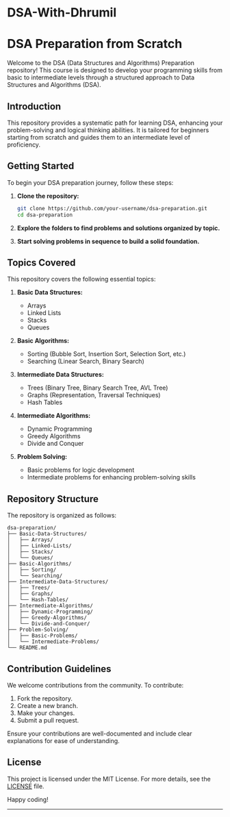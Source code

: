 # DSA-With-Dhrumil
# DSA Preparation from Scratch

Welcome to the DSA (Data Structures and Algorithms) Preparation repository! This course is designed to develop your programming skills from basic to intermediate levels through a structured approach to Data Structures and Algorithms (DSA).

## Introduction

This repository provides a systematic path for learning DSA, enhancing your problem-solving and logical thinking abilities. It is tailored for beginners starting from scratch and guides them to an intermediate level of proficiency.

## Getting Started

To begin your DSA preparation journey, follow these steps:

1. **Clone the repository:**
   ```bash
   git clone https://github.com/your-username/dsa-preparation.git
   cd dsa-preparation
   ```

2. **Explore the folders to find problems and solutions organized by topic.**

3. **Start solving problems in sequence to build a solid foundation.**

## Topics Covered

This repository covers the following essential topics:

1. **Basic Data Structures:**
   - Arrays
   - Linked Lists
   - Stacks
   - Queues

2. **Basic Algorithms:**
   - Sorting (Bubble Sort, Insertion Sort, Selection Sort, etc.)
   - Searching (Linear Search, Binary Search)

3. **Intermediate Data Structures:**
   - Trees (Binary Tree, Binary Search Tree, AVL Tree)
   - Graphs (Representation, Traversal Techniques)
   - Hash Tables

4. **Intermediate Algorithms:**
   - Dynamic Programming
   - Greedy Algorithms
   - Divide and Conquer

5. **Problem Solving:**
   - Basic problems for logic development
   - Intermediate problems for enhancing problem-solving skills

## Repository Structure

The repository is organized as follows:

```
dsa-preparation/
├── Basic-Data-Structures/
│   ├── Arrays/
│   ├── Linked-Lists/
│   ├── Stacks/
│   └── Queues/
├── Basic-Algorithms/
│   ├── Sorting/
│   └── Searching/
├── Intermediate-Data-Structures/
│   ├── Trees/
│   ├── Graphs/
│   └── Hash-Tables/
├── Intermediate-Algorithms/
│   ├── Dynamic-Programming/
│   ├── Greedy-Algorithms/
│   └── Divide-and-Conquer/
├── Problem-Solving/
│   ├── Basic-Problems/
│   └── Intermediate-Problems/
└── README.md
```

## Contribution Guidelines

We welcome contributions from the community. To contribute:

1. Fork the repository.
2. Create a new branch.
3. Make your changes.
4. Submit a pull request.

Ensure your contributions are well-documented and include clear explanations for ease of understanding.

## License

This project is licensed under the MIT License. For more details, see the [LICENSE](LICENSE) file.

Happy coding!

---
